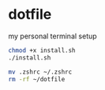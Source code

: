 # dotfile
my personal terminal setup

```bash
chmod +x install.sh
./install.sh

mv .zshrc ~/.zshrc
rm -rf ~/dotfile
```
